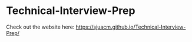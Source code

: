 # Technical-Interview-Prep

Check out the website here: https://sjuacm.github.io/Technical-Interview-Prep/
